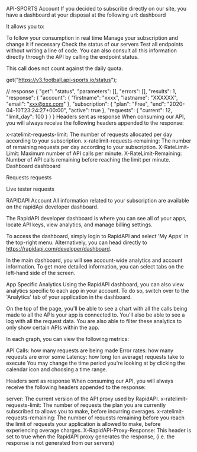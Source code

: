 API-SPORTS Account
If you decided to subscribe directly on our site, you have a dashboard at your disposal at the following url: dashboard

It allows you to:

To follow your consumption in real time
Manage your subscription and change it if necessary
Check the status of our servers
Test all endpoints without writing a line of code.
You can also consult all this information directly through the API by calling the endpoint status.

This call does not count against the daily quota.

get("https://v3.football.api-sports.io/status");

// response
{
    "get": "status",
    "parameters": [],
    "errors": [],
    "results": 1,
    "response": {
        "account": {
            "firstname": "xxxx",
            "lastname": "XXXXXX",
            "email": "xxx@xxx.com"
        },
        "subscription": {
            "plan": "Free",
            "end": "2020-04-10T23:24:27+00:00",
            "active": true
        },
        "requests": {
            "current": 12,
            "limit_day": 100
        }
    }
}
Headers sent as response
When consuming our API, you will always receive the following headers appended to the response:

x-ratelimit-requests-limit: The number of requests allocated per day according to your subscription.
x-ratelimit-requests-remaining: The number of remaining requests per day according to your subscription.
X-RateLimit-Limit: Maximum number of API calls per minute.
X-RateLimit-Remaining: Number of API calls remaining before reaching the limit per minute.
Dashboard
dashboard

Requests
requests

Live tester
requests

RAPIDAPI Account
All information related to your subscription are available on the rapidApi developer dashboard.

The RapidAPI developer dashboard is where you can see all of your apps, locate API keys, view analytics, and manage billing settings.

To access the dashboard, simply login to RapidAPI and select 'My Apps' in the top-right menu. Alternatively, you can head directly to https://rapidapi.com/developer/dashboard.

In the main dashboard, you will see account-wide analytics and account information. To get more detailed information, you can select tabs on the left-hand side of the screen.

App Specific Analytics
Using the RapidAPI dashboard, you can also view analytics specific to each app in your account. To do so, switch over to the 'Analytics' tab of your application in the dashboard.

On the top of the page, you'll be able to see a chart with all the calls being made to all the APIs your app is connected to. You'll also be able to see a log with all the request data. You are also able to filter these analytics to only show certain APIs within the app.

In each graph, you can view the following metrics:

API Calls: how many requests are being made
Error rates: how many requests are error some
Latency: how long (on average) requests take to execute
You may change the time period you're looking at by clicking the calendar icon and choosing a time range.

Headers sent as response
When consuming our API, you will always receive the following headers appended to the response:

server: The current version of the API proxy used by RapidAPI.
x-ratelimit-requests-limit: The number of requests the plan you are currently subscribed to allows you to make, before incurring overages.
x-ratelimit-requests-remaining: The number of requests remaining before you reach the limit of requests your application is allowed to make, before experiencing overage charges.
X-RapidAPI-Proxy-Response: This header is set to true when the RapidAPI proxy generates the response, (i.e. the response is not generated from our servers)